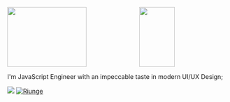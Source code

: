 
<a href="https://www.riungemaina.xyz/"><img height="137.3px" width="60%" src="https://github-readme-stats.vercel.app/api?username=riungemaina&hide_title=true&hide_border=true&show_icons=true&include_all_commits=true&count_private=true&line_height=21&text_color=FFF&icon_color=ff00a4&theme=yeblu" /><img height="137.3px" width="40%" src="https://github-readme-stats.vercel.app/api/top-langs/?username=riungemaina&hide_title=true&hide_border=true&layout=compact&langs_count=7&text_color=fff&icon_color=ff00a4&theme=yeblu" /></a>

I'm JavaScript Engineer with an impeccable taste in modern UI/UX Design;

<a href="https://castynet.africa/" alt="Contributors"><img src="https://img.shields.io/badge/CEO-castynet%20studios-orange" /></a>
<a href="/"><img src="https://komarev.com/ghpvc/?username=riungemaina&label=Profile%20Views&color=orange&style=flat" alt="Riunge" /></a>

